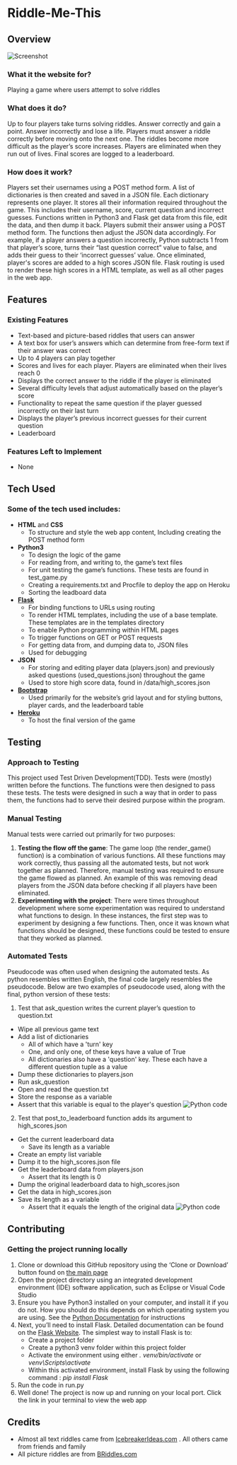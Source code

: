 # Riddle-Me-This

## Overview
![Screenshot](https://snag.gy/JChAGR.jpg)

### What it the website for? 
Playing a game where users attempt to solve riddles

### What does it do?
Up to four players take turns solving riddles. Answer correctly and gain a point. Answer incorrectly and lose a life.  Players must answer a riddle correctly before moving onto the next one. The riddles become more difficult as the player’s score increases. Players are eliminated when they run out of lives. Final scores are logged to a leaderboard. 

### How does it work? 
Players set their usernames using a POST method form. A list of dictionaries is then created and saved in a JSON file. Each dictionary represents one player. It stores all their information required throughout the game. This includes their username, score, current question and incorrect guesses. Functions written in Python3 and Flask get data from this file, edit the data, and then dump it back. Players submit their answer using a POST method form. The functions then adjust the JSON data accordingly. For example, if a player answers a question incorrectly, Python subtracts 1 from that player’s score, turns their “last question correct” value to false, and adds their guess to their ‘incorrect guesses’ value. Once eliminated, player's scores are added to a high scores JSON file. Flask routing is used to render these high scores in a HTML template, as well as all other pages in the web app. 

## Features

### Existing Features
-	Text-based and picture-based riddles that users can answer
-	A text box for user’s answers which can determine from free-form text if their answer was correct
-	Up to 4 players can play together
-	Scores and lives for each player. Players are eliminated when their lives reach 0
-	Displays the correct answer to the riddle if the player is eliminated 
-	Several difficulty levels that adjust automatically based on the player’s score
-	Functionality to repeat the same question if the player guessed incorrectly on their last turn  
-	Displays the player’s previous incorrect guesses for their current question
-	Leaderboard

### Features Left to Implement
-	None

## Tech Used

### Some of the tech used includes:
-	**HTML**  and **CSS**
    *	To structure and style the web app content, Including creating the POST method form
-	**Python3**
    *	To design the logic of the game
    * For reading from, and writing to, the game’s text files
    * For unit testing the game’s functions. These tests are found in test_game.py
    *	Creating a requirements.txt and Procfile to deploy the app on Heroku 
    *	Sorting the leadboard data
-	[**Flask**]( http://flask.pocoo.org/)
    *	For binding functions to URLs using routing 
    *	To render HTML templates, including the use of a base template. These templates are in the templates directory 
    *	To  enable Python programming within HTML pages
    *	To trigger functions on GET or POST requests
    *	For getting data from, and dumping data to, JSON files
    *	Used for debugging 
-	**JSON**
    *	For storing and editing player data (players.json) and previously asked questions (used_questions.json) throughout the game
    *	Used to store high score data, found in /data/high_scores.json
- [**Bootstrap**](http://getbootstrap.com/)
    *	Used primarily for the website’s grid layout and for styling buttons, player cards, and the leaderboard table
- [**Heroku**](https://project-3-riddle-me-this.herokuapp.com/)
    *	To host the final version of the game 

## Testing 

### Approach to Testing
This project used Test Driven Development(TDD). Tests were (mostly) written before the functions. The functions were then designed to pass these tests. The tests were designed in such a way that in order to pass them, the functions had to serve their desired purpose within the program. 

### Manual Testing
Manual tests were carried out primarily for two purposes:
1.	**Testing the flow off the game**:
The game loop (the render_game() function) is a combination of various functions. All these functions may work correctly, thus passing all the automated tests, but not work together as planned. Therefore, manual testing was required to ensure the game flowed as planned. An example of this was removing dead players from the JSON data before checking if all players have been eliminated.
2.	**Experimenting with the project**:
There were times throughout development where some experimentation was required to understand what functions to design. In these instances, the first step was to experiment by designing a few functions. Then, once it was known what functions should be designed, these functions could be tested to ensure that they worked as planned.

### Automated Tests
Pseudocode was often used when designing the automated tests.  As python resembles written English, the final code largely resembles the pseudocode. Below are two examples of pseudocode used, along with the final, python version of these tests: 
1.	Test that ask_question writes the current player’s question to question.txt 
-	Wipe all previous game text
- Add a list of dictionaries 
    * All of which have a 'turn' key
    * One, and only one, of these keys have a value of True
    * All dictionaries also have a 'question' key. These each have a different question tuple as a value
- Dump these dictionaries to players.json
- Run ask_question
- Open and read the question.txt
- Store the response as a variable
- Assert that this variable is equal to the player's question
![Python code](https://i.snag.gy/EwZv6m.jpg)

2.	Test that post_to_leaderboard function adds its argument to high_scores.json
-	Get the current leaderboard data
    *	Save its length as a variable
-	Create an empty list variable
-	Dump it to the high_scores.json file
-	Get the leaderboard data from players.json
    *	Assert that its length is 0
-	Dump the original leaderboard data to high_scores.json
-	Get the data in high_scores.json
-	Save its length as a variable 
    *   Assert that it equals the length of the original data
![Python code](https://i.snag.gy/ByibWu.jpg)

## Contributing 
### Getting the project running locally
1.	Clone or download this GitHub repository using the ‘Clone or Download’ button found on [the main page](https://github.com/Paddywc/milestone-project-3) 
2.	Open the project directory using an integrated development environment (IDE)  software application, such as Eclipse or Visual Code Studio
3.	Ensure you have Python3 installed on your computer, and install it if you do not. How you should do this depends on which operating system you are using.  See the [Python Documentation](https://docs.python.org/3.4/using/index.html) for instructions 
4.	Next, you’ll need to install Flask. Detailed documentation can be found on the [Flask Website]( http://flask.pocoo.org/docs/1.0/installation/#installation). The simplest way to install Flask is to:
    *	Create a project folder 
    *	Create a python3 venv folder within this project folder
    *	Activate the environment using either _. venv/bin/activate_ or _venv\Scripts\activate_
    *	Within this activated environment, install Flask by using the following command : _pip install Flask_
5.	Run the code in run.py
6.	Well done! The project is now up and running on your local port. Click the link in your terminal to view the web app

## Credits
-	Almost all text riddles came from [IcebreakerIdeas.com]( https://icebreakerideas.com/riddles-for-kids/) . All others came from friends and family
-	All picture riddles are from [BRiddles.com](http://www.briddles.com/riddles/picture)


